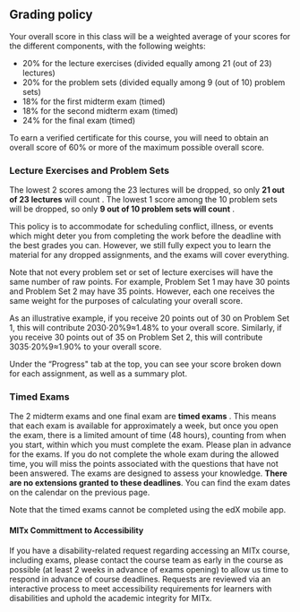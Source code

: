 ## Grading policy

Your overall score in this class will be a weighted average of your scores for the different components, with the following weights:

- 20% for the lecture exercises (divided equally among 21 (out of 23) lectures)
- 20% for the problem sets (divided equally among 9 (out of 10) problem sets)
- 18% for the first midterm exam (timed)
- 18% for the second midterm exam (timed)
- 24% for the final exam (timed)

To earn a verified certificate for this course, you will need to obtain an overall score of 60% or more of the maximum possible overall score.

### Lecture Exercises and Problem Sets

The lowest 2 scores among the 23 lectures will be dropped, so only **21 out of 23 lectures** will count . The lowest 1 score among the 10 problem sets will be dropped, so only **9 out of 10 problem sets will count** .

This policy is to accommodate for scheduling conflict, illness, or events which might deter you from completing the work before the deadline with the best grades you can. However, we still fully expect you to learn the material for any dropped assignments, and the exams will cover everything.

Note that not every problem set or set of lecture exercises will have the same number of raw points. For example, Problem Set 1 may have 30 points and Problem Set 2 may have 35 points. However, each one receives the same weight for the purposes of calculating your overall score.

As an illustrative example, if you receive 20 points out of 30 on Problem Set 1, this will contribute 2030⋅20%9≈1.48% to your overall score. Similarly, if you receive 30 points out of 35 on Problem Set 2, this will contribute 3035⋅20%9≈1.90% to your overall score.

Under the “Progress" tab at the top, you can see your score broken down for each assignment, as well as a summary plot.

### Timed Exams

The 2 midterm exams and one final exam are **timed exams** . This means that each exam is available for approximately a week, but once you open the exam, there is a limited amount of time (48 hours), counting from when you start, within which you must complete the exam. Please plan in advance for the exams. If you do not complete the whole exam during the allowed time, you will miss the points associated with the questions that have not been answered. The exams are designed to assess your knowledge. **There are no extensions granted to these deadlines**. You can find the exam dates on the calendar on the previous page.

Note that the timed exams cannot be completed using the edX mobile app.

#### MITx Committment to Accessibility

If you have a disability-related request regarding accessing an MITx course, including exams, please contact the course team as early in the course as possible (at least 2 weeks in advance of exams opening) to allow us time to respond in advance of course deadlines. Requests are reviewed via an interactive process to meet accessibility requirements for learners with disabilities and uphold the academic integrity for MITx.